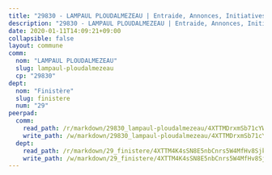 ```yaml
---
title: "29830 - LAMPAUL PLOUDALMEZEAU | Entraide, Annonces, Initiatives"
description: "29830 - LAMPAUL PLOUDALMEZEAU | Entraide, Annonces, Initiatives"
date: 2020-01-11T14:09:21+09:00
collapsible: false
layout: commune
comm:
  nom: "LAMPAUL PLOUDALMEZEAU"
  slug: lampaul-ploudalmezeau
  cp: "29830"
dept:
  nom: "Finistère"
  slug: finistere
  num: "29"
peerpad:
  comm:
    read_path: /r/markdown/29830_lampaul-ploudalmezeau/4XTTMDrxmSb71cYWYerbkAhb7Rm1hbZNHVUW4pa7LjNqcmwpm
    write_path: /w/markdown/29830_lampaul-ploudalmezeau/4XTTMDrxmSb71cYWYerbkAhb7Rm1hbZNHVUW4pa7LjNqcmwpm-K3TgUwmzPSuxuAarYfAZeJQBpEFN14Axvzz5n66GmemwjJw4k8Ca1h5EgjycxweND8LaU2BnQkP64pY5tQsjSM4XSYZEfzUxqmUuWfKWC3ekTmJRuSnbuz6yKTMxiErWAMQPUjLD
  dept:
    read_path: /r/markdown/29_finistere/4XTTM4K4sSN8E5nbCnrs5W4MfHv8SjkZXZkMiZwJKZCUFreuC
    write_path: /w/markdown/29_finistere/4XTTM4K4sSN8E5nbCnrs5W4MfHv8SjkZXZkMiZwJKZCUFreuC-K3TgUmttHvLKDBu5vxQ3oPzTia91UxXiaB3vEFjsHJiDiJD9aQfr6ibvcPa75Eo3oX7ob78s9tVxCKrtPM9bLAmDziVCSFjEgZbp3rqL8Ji8Q5aZhxfTcqkGX75WxHS6TQxtiQQ6
---
```


